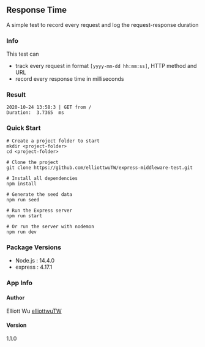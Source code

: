 ## Response Time
A simple test to record every request and log the request-response duration

### Info
This test can 
- track every request in format ```[yyyy-mm-dd hh:mm:ss]```, HTTP method and URL
- record every response time in milliseconds

### Result
```
2020-10-24 13:58:3 | GET from /
Duration:  3.7365  ms
```

### Quick Start
```
# Create a project folder to start
mkdir <project-folder>
cd <project-folder>

# Clone the project
git clone https://github.com/elliottwuTW/express-middleware-test.git

# Install all dependencies
npm install

# Generate the seed data
npm run seed

# Run the Express server
npm run start

# Or run the server with nodemon
npm run dev
```

### Package Versions
- Node.js : 14.4.0
- express : 4.17.1


### App Info
#### Author
Elliott Wu [elliottwuTW](https://github.com/elliottwuTW)

#### Version
1.1.0
